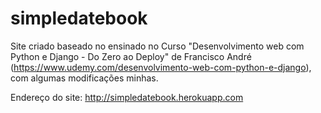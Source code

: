 # simpledatebook
Site criado baseado no ensinado no Curso "Desenvolvimento web com Python e Django - Do Zero ao Deploy" de 
Francisco André (https://www.udemy.com/desenvolvimento-web-com-python-e-django), com algumas modificações minhas.

Endereço do site: http://simpledatebook.herokuapp.com
